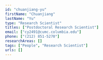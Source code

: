 ```yaml
---
id: "chuanjiang-yu"
firstName: "Chuanjiang"
lastName: "Yu"
type: "Research Scientist"
titles: ["Postdoctoral Research Scientist"]
email: ["cy2491@cumc.columbia.edu"]
phone: ["(212) 851-5270"]
researchAreas: []
tags: ["People", "Research Scientist"]
urls: []
---
```

